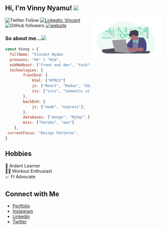 <h2>Hi, I'm Vinny Nyamu! <img src="https://media.giphy.com/media/MdY3kF3CuMqbiaMY5B/source.gif" width="50"></h2>

<img align='right' src="./img/undraw_developer_activity_bv83.png" width="230">

![Twitter Follow](https://img.shields.io/twitter/follow/vinny_codes?label=Follow)
[![Linkedin: Vincent](https://img.shields.io/badge/-Vincent-blue?style=flat-square&logo=Linkedin&logoColor=white&link=https://www.linkedin.com/in/vincentnyamu/)](https://www.linkedin.com/in/vincentnyamu/)
![GitHub followers](https://img.shields.io/github/followers/vinnycodes?label=Follow&style=social)
[![website](https://img.shields.io/badge/Website-46a2f1.svg?&style=flat-square&logo=Google-Chrome&logoColor=white&link=https://www.vinnycodes.com)](https://www.vinnycodes.com)

### So about me...<img src="https://media.giphy.com/media/S6wZNBvZjP69qkOobo/source.gif" width="50">

```javascript
const Vinny = {
  fullName: "Vincent Nyamu
  pronouns: "He" | "Him",
  askMeAbout: ["front end dev", "tech", "app dev", "photography"],
  technologies: {
        frontEnd: {
            html: ["HTML5"]
            js: ["React", "Redux", "GSAP"],
            css: ["scss", "semantic ui", "bootstrap"]
        },
        backEnd: {
            js: ["node", "express"],
        },
        databases: ["mongo", "MySql",],
        misc: ["heroku", "aws"]
    },
 currentFocus: "Design Patterns",
}
```

## Hobbies

📖 Ardent Learner <br/>
💪🏾 Workout Enthusiast </br>
📈 FI Advocate <br/>

## Connect with Me

- [Portfolio](https://www.vinnycodes.com/) <br/>
- [Instagram](https://www.instagram.com/vinnycodes) <br/>
- [Linkedin](https://www.linkedin.com/in/vincentnyamu/) <br/>
- [Twitter](https://twitter.com/vinny_codes) <br/>
